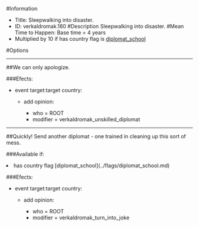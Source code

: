 #Information
 - Title: Sleepwalking into disaster.
 - ID: verkaldromak.160
#Description
Sleepwalking into disaster.
#Mean Time to Happen:
Base time = 4 years
 - Multiplied by 10 if has country flag is [diplomat_school](../flags/diplomat_school.md)

#Options

___
##We can only apologize.

###Efects:<ul><li>event target:target country:</li><ul><li>add opinion:</li><ul><li>who = ROOT</li><li>modifier = verkaldromak_unskilled_diplomat</li></ul></ul></ul>

___
##Quickly! Send another diplomat - one trained in cleaning up this sort of mess.

###Available if:
<li>has country flag [diplomat_school](../flags/diplomat_school.md)</li>

###Efects:<ul><li>event target:target country:</li><ul><li>add opinion:</li><ul><li>who = ROOT</li><li>modifier = verkaldromak_turn_into_joke</li></ul></ul></ul>
